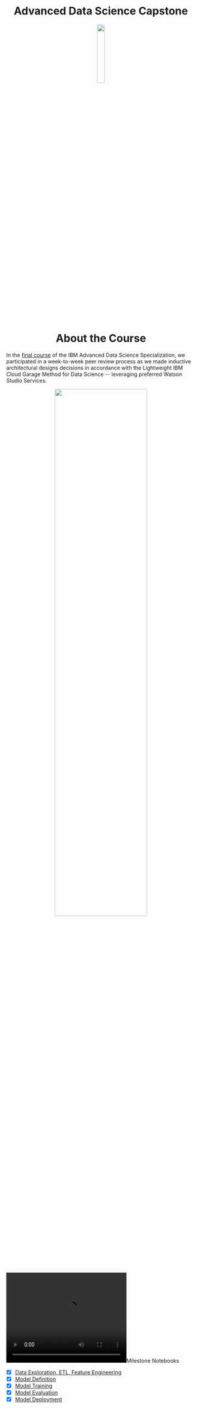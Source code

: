 <h1 align="center">Advanced Data Science Capstone</h1>


<p align="center">
<img src="https://github.com/codeamt/IBM-Advanced-Data-Science/blob/master/Advanced%20Data%20Science%20Capstone/badge4.png" width="20%" height="20%">
</p>

<h1 align="center">About the Course</h1>

In the [final course](https://www.coursera.org/learn/advanced-data-science-capstone) of the IBM Advanced Data Science Specialization, we participated in a week-to-week peer review process as we made inductive architectural designs decisions in accordance with the Lightweight IBM Cloud Garage Method for Data Science -- leveraging preferred Watson Studio Services.

<p align="center">
<img src="https://github.com/codeamt/IBM-Advanced-Data-Science/blob/master/Advanced%20Data%20Science%20Capstone/cert4.jpg" width="70%" height="60%">
</p>

<video width="320" height="240" controls>
  <source src="#" type="video/mp4">
</video

## Milestone Notebooks

- [x] [Data Exploration, ETL, Feature Engineering ](https://dataplatform.cloud.ibm.com/analytics/notebooks/v2/8a3ccff6-0b0a-407a-9863-bf8c2fca44e6/view?access_token=edfd1ab62a9b92d414524326558c20a096f3c4a9628d93d6829952a135110acc)
- [x] [Model Definition](https://dataplatform.cloud.ibm.com/analytics/notebooks/v2/67dc16fc-b1f2-441b-a587-5f20e800415e/view?access_token=e908a857e5b1671a99881a39bd42a515c41512f7de16bfe8998eb07dab5c61d1)
- [x] [Model Training](https://dataplatform.cloud.ibm.com/analytics/notebooks/v2/752a09c6-d77c-40d4-82e9-85ffecab9903/view?access_token=dd9bf4a1b49d0ed95460524c07010b00548fae7c868ce31620c9dead7ea7bd19)
- [x] [Model Evaluation](https://dataplatform.cloud.ibm.com/analytics/notebooks/v2/f27320fe-c1d3-48cd-ad74-14ecbebdc400/view?access_token=c9a5b225a40fe85581b00fa8d029bac69fd61f475460c85887dbce1df5a03349)
- [x] [Model Deployment](https://dataplatform.cloud.ibm.com/analytics/notebooks/v2/b52ff867-7493-4d03-84e5-c496d8472507/view?access_token=69a27da9ef343b7b325302cf2122640e48964865a3871bd1bd628d8198e1e978)
